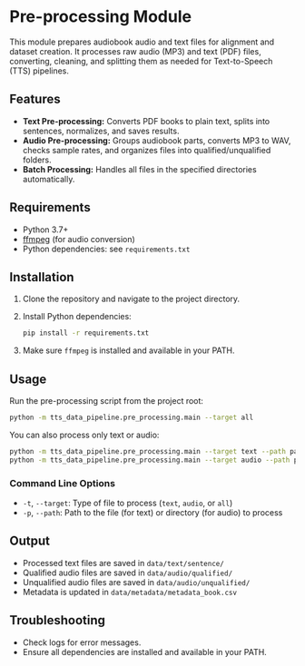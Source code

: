 # Pre-processing Module

This module prepares audiobook audio and text files for alignment and dataset creation. It processes raw audio (MP3) and text (PDF) files, converting, cleaning, and splitting them as needed for Text-to-Speech (TTS) pipelines.

## Features

- **Text Pre-processing:** Converts PDF books to plain text, splits into sentences, normalizes, and saves results.
- **Audio Pre-processing:** Groups audiobook parts, converts MP3 to WAV, checks sample rates, and organizes files into qualified/unqualified folders.
- **Batch Processing:** Handles all files in the specified directories automatically.

## Requirements

- Python 3.7+
- [ffmpeg](https://ffmpeg.org/) (for audio conversion)
- Python dependencies: see `requirements.txt`

## Installation

1. Clone the repository and navigate to the project directory.
2. Install Python dependencies:

   ```bash
   pip install -r requirements.txt
   ```

3. Make sure `ffmpeg` is installed and available in your PATH.

## Usage

Run the pre-processing script from the project root:

```sh
python -m tts_data_pipeline.pre_processing.main --target all
```

You can also process only text or audio:

```sh
python -m tts_data_pipeline.pre_processing.main --target text --path path/to/book.pdf
python -m tts_data_pipeline.pre_processing.main --target audio --path path/to/audio_folder/
```

### Command Line Options

- `-t`, `--target`: Type of file to process (`text`, `audio`, or `all`)
- `-p`, `--path`: Path to the file (for text) or directory (for audio) to process

## Output

- Processed text files are saved in `data/text/sentence/`
- Qualified audio files are saved in `data/audio/qualified/`
- Unqualified audio files are saved in `data/audio/unqualified/`
- Metadata is updated in `data/metadata/metadata_book.csv`

## Troubleshooting

- Check logs for error messages.
- Ensure all dependencies are installed and available in your PATH.

